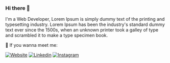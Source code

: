 ### Hi there 🖖

I'm a Web Developer, Lorem Ipsum is simply dummy text of the printing and typesetting industry. Lorem Ipsum has been the industry's standard dummy text ever since the 1500s, when an unknown printer took a galley of type and scrambled it to make a type specimen book.

🔭 If you wanna meet me:

[![Website](https://img.shields.io/badge/www-lucybrandao.com-purple)](http://www.lucybrandao.com/)
[![Linkedin](https://img.shields.io/badge/Linkedin-Lucy_Brandão-blue)](https://www.linkedin.com/in/lucy-brandao/)
[![Instagram](https://img.shields.io/badge/Instagram-@lucebrandao-E4405F)](http://www.instagram.com/lucebrandao)

<!--
**LucyBrandao/LucyBrandao** is a ✨ _special_ ✨ repository because its `README.md` (this file) appears on your GitHub profile.

Here are some ideas to get you started:

- 🔭 I’m currently working on ...
- 🌱 I’m currently learning ...
- 👯 I’m looking to collaborate on ...
- 🤔 I’m looking for help with ...
- 💬 Ask me about ...
- 📫 How to reach me: ...
- 😄 Pronouns: ...
- ⚡ Fun fact: ...
-->
